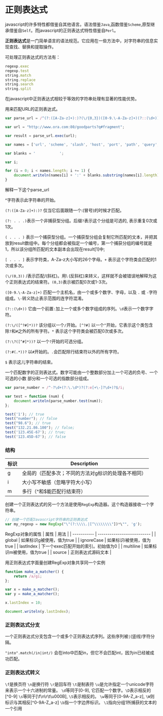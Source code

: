 # 正则表达式

javascript的许多特性都借鉴自其他语言。语法借鉴`Java`,函数借鉴`Scheme`,原型继承借鉴自`Self`。而javascript的正则表达式特性借鉴自`Perl`。

**正则表达式**是一门简单语言的语法规范。它应用在一些方法中，对字符串的信息实现查找、替换和提取操作。

可处理正则表达式的方法有：

``` javascript
regexp.exec
regexp.test
string.match
string.replace
string.search
string.split
```

在javascript中正则表达式相较于等效的字符串处理有显著的性能优势。


用来匹配URL的正则表达式。

``` javascript
var parse_url = /^(?:([A-Za-z]+):)?(\/{0,3})([0-9.\-A-Za-z]+)(?::(\d+))?(?:\/([^?#]*))?(?:\?([^#]*))?(?:#(.*))?$/;

var url = "http://www.ora.com:80/goodparts?q#fragment";

var result = parse_url.exec(url);

var names = ['url', 'scheme', 'slash', 'host', 'port', 'path', 'query', 'hash'];

var blanks = '           ';

var i;

for (i = 0; i < names.length; i += 1) {
    document.writeln(names[i] + ':' + blanks.substring(names[i].length), result[i], "<br/>");
}
```

解释一下这个parse_url

^字符表示此字符串的开始。

`(?:([A-Za-z]+):)?` 仅当它后面跟随一个:(冒号)的时候才匹配。

`(?: . . .)`表示一个非捕获型分组。后缀`?`表示这个分组是可选的, 表示重复0次或1次。

`( . . . )` 表示一个捕获型分组。一个捕获型分组会复制它所匹配的文本，并把其放到result数组中。每个分组都会被指定一个编号，第一个捕获分组的编号就是1，所以该分组所匹配的文本副本会出现在result[1]中;

`[ . . . ]` 表示字符类，A-Za-z大小写的26个字母。`+` 表示这个字符类会匹配的1次或多次。

`(\/(0,3))` \/表示匹配/(斜杠)。用\ (反斜杠)来转义，这样就不会被错误地解释为这个正则表达式的结束符。`(0,3)`表示被匹配0次或1-3次。

`([0-9.\-A-Za-z]+)` 匹配一个主机名，由一个或多个数字、字母，以及 `.` 或 `-`字符组成。`\-`转义防止表示范围的连字符混淆。

`(?::(\d+))` 它由一个前置`:`加上一个或多个数字组成的序列。`\d`表示一个数字字符。

`(?:\/([^?#]*))?` 该分组以一个`/`开始。`[^?#]` 以一个`^`开始，它表示这个类包含除`?`和`#`之外的所有字符。`*` 表示这个字符类会被匹配0次或多次。

`(?:\?([^#]*))?` 以一个`?`开始的可选分组。

`(?:#(.*))?` 以`#`开始的。`.`会匹配除行结束符以外的所有字符。

`$` 表示这儿字符串的结束。

一个匹配数字的正则表达式。数字可能由一个整数部分加上一个可选的负号、一个可选的小数
部分和一个可选的指数部分组成。

``` javascript
var parse_number = /^-?\d+(?:\.\d*)?(?:e[+\-]?\d+)?$/i;

var test = function (num) {
    document.writeln(parse_number.test(num));
};

test('1'); // true
test("number"); // false 
test("98.6"); // true
test("132.21.86.100"); // false;
test('123.45E-67'); // true;
test('123.45D-67'); // false
```

### 结构

| 标识  | Description |
| ---- | ----------- |
|  g   |  全局的（匹配多次；不同的方法对g标识的处理各不相同）       |
|  i   |  大小写不敏感（忽略字符大小写）                         |
|  m   |  多行（^和$能匹配行结束符）                            |


创建一个正则表达式的另一个方法是使用`RegExp`构造器。这个构造器接收一个字符串。

``` javascript
// 创建一个匹配Javascript字符串的正则表达式
var my_regexp = new RegExp("\"(?:\\\\.|[^\\\\\\\\"])*\"", 'g');
```

RegExp对象的属性
| 属性   | 用法              |
| ----------- | --------------------------- |
| global      | 如果标识g被使用，值为true       |
| ignoreCase  | 如果标识i被使用，值为true       |
| lastIndex   | 下一个exec匹配开始的索引。初始值为0 |
| multiline   | 如果标识m被使用，值为true       |
| source      | 正则表达式源码文本              |


用正则表达式字面量创建RegExp对象共享同一个实例
``` javascript
function make_a_matcher() {
    return /a/gi;
};

var x = make_a_matcher();
var y = make_a_matcher();

x.lastIndex = 10;

document.writeln(y.lastIndex);
```

### 正则表达式分支

一个正则表达式分支包含一个或多个正则表达式序列。这些序列被`|`(竖线)字符分隔。

`"into".match(/in|int/)` 会在into中匹配in，但它不会匹配int，因为in已经被成功匹配。

### 正则表达式转义

`\f`是换页符
`\n`是换行符
`\r`是回车符
`\t`是制表符
`\u`是允许指定一个unicode字符来表示一个十六进制的常量。
`\d`等同于[0-9], 它匹配一个数字。`\D`表示相反的[^0-9]
`\s`等同于[\f\n\r\t\u000B], `\S`表示相反的。
`\w`等同于[0-9A-Z_a-z], `\W`则标识与其相反[^0-9A-Z_a-z]
`\b`指一个字边界标识。
`\1`指向分组1所捕获的文本的一个引用